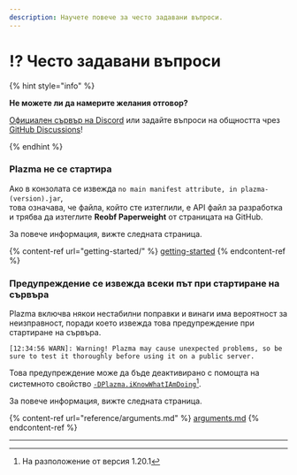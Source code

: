 ```yaml
---
description: Научете повече за често задавани въпроси.
---
```


# ⁉️ Често задавани въпроси

{% hint style="info" %}

**Не можете ли да намерите желания отговор?**

[Официален сървър на Discord](https://discord.gg/MmfC52K8A8) или задайте въпроси на общността чрез [GitHub Discussions](https://github.com/PlazmaMC/PlazmaBukkit/discussions)!

{% endhint %}

### Plazma не се стартира

Ако в конзолата се извежда `no main manifest attribute, in plazma-(version).jar`,\
това означава, че файла, който сте изтеглили, е API файл за разработка и трябва да изтеглите **Reobf Paperweight** от страницата на GitHub.

За повече информация, вижте следната страница.

{% content-ref url="getting-started/" %}
[getting-started](getting-started#id-2)
{% endcontent-ref %}

### Предупреждение се извежда всеки път при стартиране на сървъра

Plazma включва някои нестабилни поправки и винаги има вероятност за неизправност, поради което извежда това предупреждение при стартиране на сървъра.

```log
[12:34:56 WARN]: Warning! Plazma may cause unexpected problems, so be sure to test it thoroughly before using it on a public server.
```

Това предупреждение може да бъде деактивирано с помощта на системното свойство [`-DPlazma.iKnowWhatIAmDoing`](#user-content-fn-1)[^1].

За повече информация, вижте следната страница.

{% content-ref url="reference/arguments.md" %}
[arguments.md](reference/arguments.md#plazma.iknowwhatiamdoing)
{% endcontent-ref %}

***

[^1]: На разположение от версия 1.20.1
